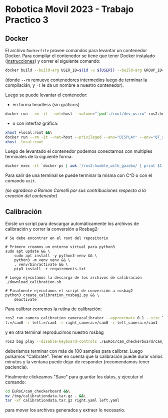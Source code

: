 # Robotica Movil 2023 - Trabajo Practico 3

## Docker
El archivo `Dockerfile` provee comandos para levantar un contenedor Docker.
Para compilar el contenedor se tiene que tener Docker instalado ([instrucciones](https://docs.docker.com/engine/install/ubuntu/)) y correr el siguiente comando:
```bash
docker build --build-arg USER_ID=$(id -u ${USER}) --build-arg GROUP_ID=$(id -g ${USER}) --rm -t "ros2:humble_with_gazebo" .
```
(donde `--rm` remueve contenedores intermedios luego de terminar la compilacián, y `-t` le da un nombre a nuestro contenedor).

Luego se puede levantar el contenedor:
- en forma headless (sin gráficos)
```bash
docker run --rm -it --net=host --volume="`pwd`:/root/dev_ws:rw" ros2:humble_with_gazebo
```
- o con interfaz gráfica:
```bash
xhost +local:root &&\
docker run --rm -it --net=host --privileged --env="DISPLAY" --env="QT_X11_NO_MITSHM=1" --volume="/tmp/.X11-unix:/tmp/.X11-unix:rw" --volume="`pwd`:/home/duser:rw" ros2:humble_with_gazebo &&\
xhost -local:root 
```

Luego de levantado el contenedor podemos conectarnos con multiples terminales de la siguiente forma:
```bash
docker exec -it `docker ps | awk '/ros2:humble_with_gazebo/ { print $1 }'` bash
```

Para salir de una terminal se puede terminar la misma con C^D o con el comando `exit`.

_(se agradece a Roman Comelli por sus contribuciones respecto a la creación del contenedor)_


## Calibración

Existe un script para descargar automáticamente los archivos de calibración y correr la conversión a Rosbag2:

```
# Se debe encontrar en el root del repositorio

# Primero creamos un entorno virtual para python3
sudo apt update && \
    sudo apt install -y python3-venv && \
    python3 -m venv venv && \
    . venv/bin/activate && \
    pip3 install -r requirements.txt

# Luego ejecutamos la descarga de los archivos de calibración
./download_calibration.sh

# Finalmente ejecutamos el script de conversión a rosbag2
python3 create_calibration_rosbag2.py && \
    deactivate
```

Para calibrar corremos la rutina de calibración:
```bash
ros2 run camera_calibration cameracalibrator --approximate 0.1 --size 7x6 --square 0.108 --ros-args -r righ
t:=/cam0 -r left:=/cam1 -r right_camera:=/cam0 -r left_camera:=/cam1
```
y en otra terminal reproducimos nuestro rosbag
```bash
ros2 bag play --disable-keyboard-controls ./EuRoC/cam_checkerboard/cam_checkerboard_rosbag2
```
deberíamos terminar con más de 100 samples para calibrar. Luego pulsamos "Calibrate". 
Tener en cuenta que la calibración puede durar varios minutos y la ventana puede dejar de responder (recomendamos tener paciencia).

Finalmente clickeamos "Save" para guardar los datos, y ejecutar el comando:
```bash
cd EuRoC/cam_checkerboard &&\
mv /tmp/calibrationdata.tar.gz . &&\
tar -xf calibrationdata.tar.gz right.yaml left.yaml
```
para mover los archivos generados y extraer lo necesario.